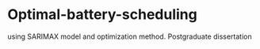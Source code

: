 # Optimal-battery-scheduling
using SARIMAX model and optimization method. Postgraduate dissertation
